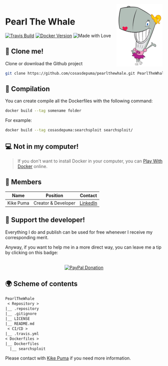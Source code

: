 <img src=".repository/pearl.png" height="200" align="right">

# Pearl The Whale
[![Travis Build](https://img.shields.io/travis/CosasDePuma/PearlTheWhale.svg?style=for-the-badge)](https://travis-ci.org/CosasDePuma/PearlTheWhale) [![Docker Version](https://img.shields.io/badge/docker-18.06.1%20ce-blue.svg?style=for-the-badge)](https://www.docker.com/community-edition) ![Made with Love](https://img.shields.io/badge/made%20with-<3-red.svg?style=for-the-badge)


:vhs: Clone me!
----
Clone or download the Github project
```bash
git clone https://github.com/cosasdepuma/pearlthewhale.git PearlTheWhale
```


:hammer: Compilation
----
You can create compile all the Dockerfiles with the following command:

```bash
docker build --tag somename folder
```

For example:
```bash
docker build --tag cosasdepuma:searchsploit searchsploit/
```


:computer: Not in my computer!
----
> If you don't want to install Docker in your computer, you can [Play With Docker](labs.play-with-docker.com) online.


:busts_in_silhouette: Members
----

| Name | Position | Contact |
| ------ | ------ | ------ |
| Kike Puma | Creator & Developer | [LinkedIn](https://linkedin.com/in/kikepuma) |


:octopus: Support the developer!
----
Everything I do and publish can be used for free whenever I receive my corresponding merit.

Anyway, if you want to help me in a more direct way, you can leave me a tip by clicking on this badge:

<p align="center">
    </br>
    <a href="https://www.paypal.me/cosasdepuma/"><img src="https://img.shields.io/badge/Donate-PayPal-blue.svg?style=for-the-badge" alt="PayPal Donation"></img></a>
</p>


:earth_africa: Scheme of contents
----
```
PearlTheWhale
 < Repository >
|__ .repository
|__ .gitignore
|__ LICENSE
|__ README.md
 < CI/CD >
|__ .travis.yml
< Dockerfiles >
|__ Dockerfiles
  |__ searchsploit
```


Please contact with [Kike Puma](https://linkedin.com/in/kikepuma) if you need more information.
